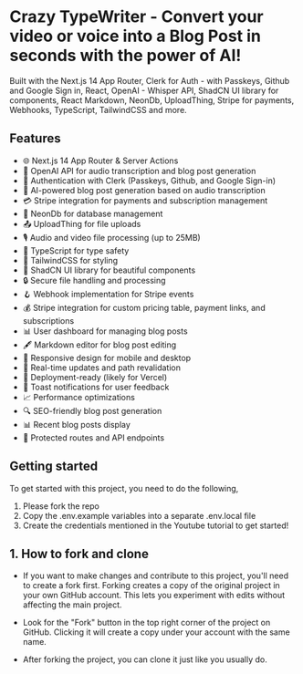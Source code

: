# Crazy TypeWriter - Convert your video or voice into a Blog Post in seconds with the power of AI!

Built with the Next.js 14 App Router, Clerk for Auth - with Passkeys, Github and Google Sign in, React, OpenAI - Whisper API, ShadCN UI library for components, React Markdown, NeonDb, UploadThing, Stripe for payments, Webhooks, TypeScript, TailwindCSS and more.


## Features

- 🌐 Next.js 14 App Router & Server Actions
- 🤖 OpenAI API for audio transcription and blog post generation
- 🔐 Authentication with Clerk (Passkeys, Github, and Google Sign-in)
- 📝 AI-powered blog post generation based on audio transcription
- 💳 Stripe integration for payments and subscription management
- 💾 NeonDb for database management
- 📤 UploadThing for file uploads
- 🎙️ Audio and video file processing (up to 25MB)
- 📜 TypeScript for type safety
- 💅 TailwindCSS for styling
- 🎨 ShadCN UI library for beautiful components
- 🔒 Secure file handling and processing
- 🪝 Webhook implementation for Stripe events
- 💰 Stripe integration for custom pricing table, payment links, and subscriptions
- 📊 User dashboard for managing blog posts
- 🖋️ Markdown editor for blog post editing
- 📱 Responsive design for mobile and desktop
- 🔄 Real-time updates and path revalidation
- 🚀 Deployment-ready (likely for Vercel)
- 🔔 Toast notifications for user feedback
- 📈 Performance optimizations
- 🔍 SEO-friendly blog post generation
- 📊 Recent blog posts display
- 🔐 Protected routes and API endpoints

## Getting started

To get started with this project, you need to do the following,

1. Please fork the repo
2. Copy the .env.example variables into a separate .env.local file
3. Create the credentials mentioned in the Youtube tutorial to get started!

## 1. How to fork and clone

- If you want to make changes and contribute to this project, you'll need to create a fork first. Forking creates a copy of the original project in your own GitHub account. This lets you experiment with edits without affecting the main project.

- Look for the "Fork" button in the top right corner of the project on GitHub. Clicking it will create a copy under your account with the same name.

- After forking the project, you can clone it just like you usually do.
